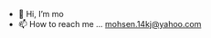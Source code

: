 - 👋 Hi, I’m mo 
- 📫 How to reach me ... mohsen.14kj@yahoo.com 

<!---
moo014/moo014 is a ✨ special ✨ repository because its `README.md` (this file) appears on your GitHub profile.
You can click the Preview link to take a look at your changes.
--->

